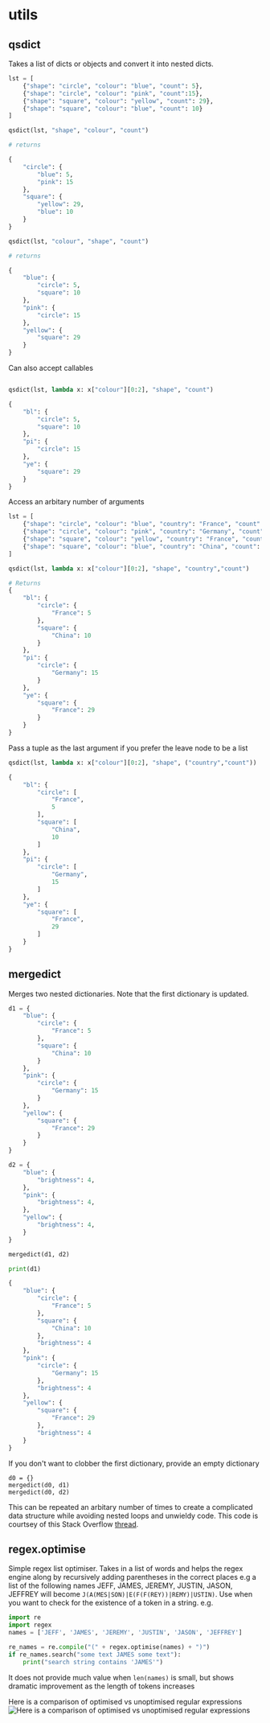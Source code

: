 # utils
## qsdict

Takes a list of dicts or objects and convert it into nested dicts.

```python
lst = [
    {"shape": "circle", "colour": "blue", "count": 5},
    {"shape": "circle", "colour": "pink", "count":15},
    {"shape": "square", "colour": "yellow", "count": 29},
    {"shape": "square", "colour": "blue", "count": 10}
]

qsdict(lst, "shape", "colour", "count")

# returns

{
    "circle": {
        "blue": 5,
        "pink": 15
    },
    "square": {
        "yellow": 29,
        "blue": 10
    }
}

qsdict(lst, "colour", "shape", "count")

# returns

{
    "blue": {
        "circle": 5,
        "square": 10
    },
    "pink": {
        "circle": 15
    },
    "yellow": {
        "square": 29
    }
}
```

Can also accept callables

```python

qsdict(lst, lambda x: x["colour"][0:2], "shape", "count")

{
    "bl": {
        "circle": 5,
        "square": 10
    },
    "pi": {
        "circle": 15
    },
    "ye": {
        "square": 29
    }
}
```

Access an arbitary number of arguments

```python
lst = [
    {"shape": "circle", "colour": "blue", "country": "France", "count": 5},
    {"shape": "circle", "colour": "pink", "country": "Germany", "count":15},
    {"shape": "square", "colour": "yellow", "country": "France", "count": 29},
    {"shape": "square", "colour": "blue", "country": "China", "count": 10}
]

qsdict(lst, lambda x: x["colour"][0:2], "shape", "country","count")

# Returns
{
    "bl": {
        "circle": {
            "France": 5
        },
        "square": {
            "China": 10
        }
    },
    "pi": {
        "circle": {
            "Germany": 15
        }
    },
    "ye": {
        "square": {
            "France": 29
        }
    }
}
```

Pass a tuple as the last argument if you prefer the leave node to be a list

```python
qsdict(lst, lambda x: x["colour"][0:2], "shape", ("country","count"))

{
    "bl": {
        "circle": [
            "France",
            5
        ],
        "square": [
            "China",
            10
        ]
    },
    "pi": {
        "circle": [
            "Germany",
            15
        ]
    },
    "ye": {
        "square": [
            "France",
            29
        ]
    }
}
```

## mergedict

Merges two nested dictionaries. Note that the first dictionary is updated.

```python
d1 = {
    "blue": {
        "circle": {
            "France": 5
        },
        "square": {
            "China": 10
        }
    },
    "pink": {
        "circle": {
            "Germany": 15
        }
    },
    "yellow": {
        "square": {
            "France": 29
        }
    }
}

d2 = {
    "blue": {
        "brightness": 4,
    },
    "pink": {
        "brightness": 4,
    },
    "yellow": {
        "brightness": 4,
    }
}

mergedict(d1, d2)

print(d1)

{
    "blue": {
        "circle": {
            "France": 5
        },
        "square": {
            "China": 10
        },
        "brightness": 4
    },
    "pink": {
        "circle": {
            "Germany": 15
        },
        "brightness": 4
    },
    "yellow": {
        "square": {
            "France": 29
        },
        "brightness": 4
    }
}
```

If you don't want to clobber the first dictionary, provide an empty dictionary
```
d0 = {}
mergedict(d0, d1)
mergedict(d0, d2)
```

This can be repeated an arbitary number of times to create a complicated data structure while avoiding nested loops and unwieldy code. This code is courtsey of this Stack Overflow [thread](https://stackoverflow.com/questions/7204805/how-to-merge-dictionaries-of-dictionaries).

## regex.optimise

Simple regex list optimiser. Takes in a list of words and helps the regex engine along by recursively adding parentheses in the correct places e.g a list of the following names JEFF, JAMES, JEREMY, JUSTIN, JASON, JEFFREY will become `J(A(MES|SON)|E(F(F(REY))|REMY)|USTIN)`. Use when you want to check for the existence of a token in a string. e.g.

```python
import re
import regex
names = ['JEFF', 'JAMES', 'JEREMY', 'JUSTIN', 'JASON', 'JEFFREY']

re_names = re.compile("(" + regex.optimise(names) + ")")
if re_names.search("some text JAMES some text"):
    print("search string contains 'JAMES'")
```

It does not provide much value when `len(names)` is small, but shows dramatic improvement as the length of tokens increases

Here is a comparison of optimised vs unoptimised regular expressions
![Here is a comparison of optimised vs unoptimised regular expressions](https://github.com/adieyal/utils/raw/master/assets/performance.png)
